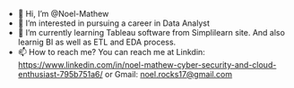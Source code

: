 - 👋 Hi, I’m @Noel-Mathew
- 👀 I’m interested in pursuing a career in Data Analyst 
- 🌱 I’m currently learning Tableau software from Simplilearn site. And also learnig BI as well as ETL and EDA process.
- 📫 How to reach me? You can reach me at Linkdin: https://www.linkedin.com/in/noel-mathew-cyber-security-and-cloud-enthusiast-795b751a6/ or Gmail: noel.rocks17@gmail.com

<!---
Noel-Mathew/Noel-Mathew is a ✨ special ✨ repository because its `README.md` (this file) appears on your GitHub profile.
You can click the Preview link to take a look at your changes.
--->
